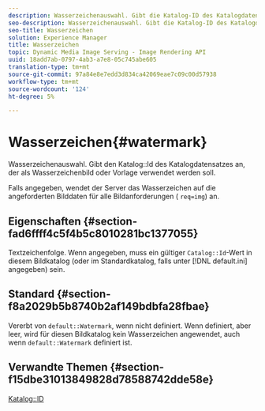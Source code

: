 ```yaml
---
description: Wasserzeichenauswahl. Gibt die Katalog-ID des Katalogdatensatzes an, der als Wasserzeichenbild oder Vorlage verwendet werden soll.
seo-description: Wasserzeichenauswahl. Gibt die Katalog-ID des Katalogdatensatzes an, der als Wasserzeichenbild oder Vorlage verwendet werden soll.
seo-title: Wasserzeichen
solution: Experience Manager
title: Wasserzeichen
topic: Dynamic Media Image Serving - Image Rendering API
uuid: 18add7ab-0797-4ab3-a7e8-05c745abe605
translation-type: tm+mt
source-git-commit: 97a84e8e7edd3d834ca42069eae7c09c00d57938
workflow-type: tm+mt
source-wordcount: '124'
ht-degree: 5%

---
```



# Wasserzeichen{#watermark}

Wasserzeichenauswahl. Gibt den Katalog::Id des Katalogdatensatzes an, der als Wasserzeichenbild oder Vorlage verwendet werden soll.

Falls angegeben, wendet der Server das Wasserzeichen auf die angeforderten Bilddaten für alle Bildanforderungen ( `req=img`) an.

## Eigenschaften {#section-fad6ffff4c5f4b5c8010281bc1377055}

Textzeichenfolge. Wenn angegeben, muss ein gültiger `Catalog::Id`-Wert in diesem Bildkatalog (oder im Standardkatalog, falls unter [!DNL default.ini] angegeben) sein.

## Standard {#section-f8a2029b5b8740b2af149bdbfa28fbae}

Vererbt von `default::Watermark`, wenn nicht definiert. Wenn definiert, aber leer, wird für diesen Bildkatalog kein Wasserzeichen angewendet, auch wenn `default::Watermark` definiert ist.

## Verwandte Themen {#section-f15dbe31013849828d78588742dde58e}

[Katalog::ID](/help/aem-is-ir-api/is-api/image-catalog/image-serving-api-ref/c-image-catalog-reference/c-image-svg-data-reference/c-image-data-reference/r-id-cat.md)
